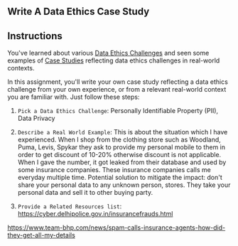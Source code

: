 ## Write A Data Ethics Case Study

## Instructions

You've learned about various [Data Ethics Challenges](README.md#2-ethics-challenges) and seen some examples of [Case Studies](README.md#3-case-studies) reflecting data ethics challenges in real-world contexts.

In this assignment, you'll write your own case study reflecting a data ethics challenge from your own experience, or from a relevant real-world context you are familiar with. Just follow these steps:

1. `Pick a Data Ethics Challenge`: Personally Identifiable Property (PII), Data Privacy

2. `Describe a Real World Example`: This is about the situation which I have experienced. When I shop from the clothing store such as Woodland, Puma, Levis, Spykar they ask to provide my personal mobile to them in order to get discount of 10-20% otherwise discount is not applicable. When I gave the number, it got leaked from their database and used by some insurance companies. These insurance companies calls me everyday multiple time.
Potential solution to mitigate the impact: don't share your personal data to any unknown person, stores. They take your personal data and sell it to other buying party.

3. `Provide a Related Resources list`:    
https://cyber.delhipolice.gov.in/insurancefrauds.html   

https://www.team-bhp.com/news/spam-calls-insurance-agents-how-did-they-get-all-my-details 

